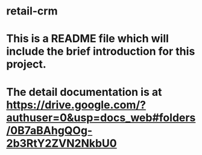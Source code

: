 # retail-crm
# This is a README file which will include the brief introduction for this project.
# The detail documentation is at https://drive.google.com/?authuser=0&usp=docs_web#folders/0B7aBAhgQOg-2b3RtY2ZVN2NkbU0
